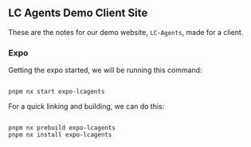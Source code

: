 ## LC Agents Demo Client Site

These are the notes for our demo website, `LC-Agents`, made for a client.

### Expo

Getting the expo started, we will be running this command:

```shell

pnpm nx start expo-lcagents

```

For a quick linking and building, we can do this:

```shell

pnpm nx prebuild expo-lcagents
pnpm nx install expo-lcagents

```
